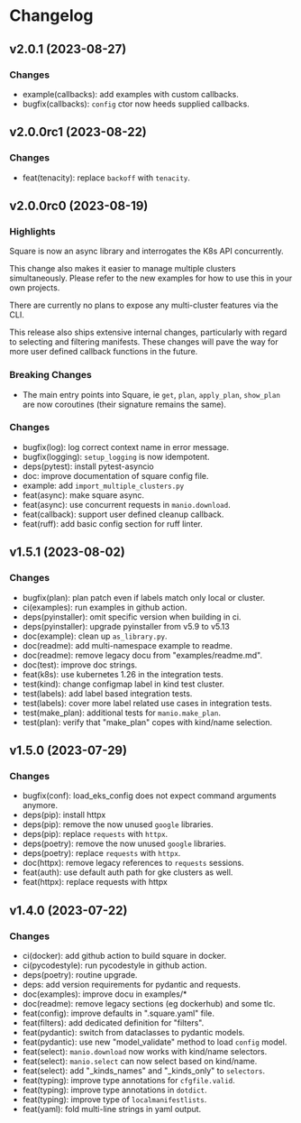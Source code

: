 # Changelog

## v2.0.1 (2023-08-27)
### Changes
* example(callbacks): add examples with custom callbacks.
* bugfix(callbacks): `config` ctor now heeds supplied callbacks.

## v2.0.0rc1 (2023-08-22)
### Changes
* feat(tenacity): replace `backoff` with `tenacity`.

## v2.0.0rc0 (2023-08-19)
### Highlights
Square is now an async library and interrogates the K8s API concurrently.

This change also makes it easier to manage multiple clusters simultaneously.
Please refer to the new examples for how to use this in your own projects.

There are currently no plans to expose any multi-cluster features via the CLI.

This release also ships extensive internal changes, particularly with regard to
selecting and filtering manifests. These changes will pave the way for more
user defined callback functions in the future.

### Breaking Changes
* The main entry points into Square, ie `get`, `plan`, `apply_plan`,
  `show_plan` are now coroutines (their signature remains the same).

### Changes
* bugfix(log): log correct context name in error message.
* bugfix(logging): `setup_logging` is now idempotent.
* deps(pytest): install pytest-asyncio
* doc: improve documentation of square config file.
* example: add `import_multiple_clusters.py`
* feat(async): make square async.
* feat(async): use concurrent requests in `manio.download`.
* feat(callback): support user defined cleanup callback.
* feat(ruff): add basic config section for ruff linter.

## v1.5.1 (2023-08-02)
### Changes
* bugfix(plan): plan patch even if labels match only local or cluster.
* ci(examples): run examples in github action.
* deps(pyinstaller): omit specific version when building in ci.
* deps(pyinstaller): upgrade pyinstaller from v5.9 to v5.13
* doc(example): clean up `as_library.py`.
* doc(readme): add multi-namespace example to readme.
* doc(readme): remove legacy docu from "examples/readme.md".
* doc(test): improve doc strings.
* feat(k8s): use kubernetes 1.26 in the integration tests.
* test(kind): change configmap label in kind test cluster.
* test(labels): add label based integration tests.
* test(labels): cover more label related use cases in integration tests.
* test(make_plan): additional tests for `manio.make_plan`.
* test(plan): verify that "make_plan" copes with kind/name selection.

## v1.5.0 (2023-07-29)
### Changes
* bugfix(conf): load_eks_config does not expect command arguments anymore.
* deps(pip): install httpx
* deps(pip): remove the now unused `google` libraries.
* deps(pip): replace `requests` with `httpx`.
* deps(poetry): remove the now unused `google` libraries.
* deps(poetry): replace `requests` with `httpx`.
* doc(httpx): remove legacy references to `requests` sessions.
* feat(auth): use default auth path for gke clusters as well.
* feat(httpx): replace requests with httpx

## v1.4.0 (2023-07-22)
### Changes
* ci(docker): add github action to build square in docker.
* ci(pycodestyle): run pycodestyle in github action.
* deps(poetry): routine upgrade.
* deps: add version requirements for pydantic and requests.
* doc(examples): improve docu in examples/*
* doc(readme): remove legacy sections (eg dockerhub) and some tlc.
* feat(config): improve defaults in ".square.yaml" file.
* feat(filters): add dedicated definition for "filters".
* feat(pydantic): switch from dataclasses to pydantic models.
* feat(pydantic): use new "model_validate" method to load `config` model.
* feat(select): `manio.download` now works with kind/name selectors.
* feat(select): `manio.select` can now select based on kind/name.
* feat(select): add "_kinds_names" and "_kinds_only" to `selectors`.
* feat(typing): improve type annotations for `cfgfile.valid`.
* feat(typing): improve type annotations in `dotdict`.
* feat(typing): improve type of `localmanifestlists`.
* feat(yaml): fold multi-line strings in yaml output.
